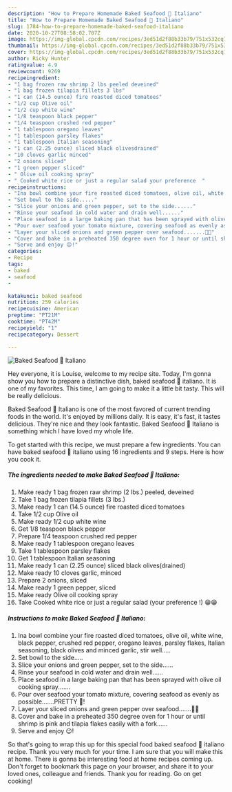 ```yaml
---
description: "How to Prepare Homemade Baked Seafood 🍤 Italiano"
title: "How to Prepare Homemade Baked Seafood 🍤 Italiano"
slug: 1784-how-to-prepare-homemade-baked-seafood-italiano
date: 2020-10-27T08:58:02.707Z
image: https://img-global.cpcdn.com/recipes/3ed51d2f88b33b79/751x532cq70/baked-seafood-🍤-italiano-recipe-main-photo.jpg
thumbnail: https://img-global.cpcdn.com/recipes/3ed51d2f88b33b79/751x532cq70/baked-seafood-🍤-italiano-recipe-main-photo.jpg
cover: https://img-global.cpcdn.com/recipes/3ed51d2f88b33b79/751x532cq70/baked-seafood-🍤-italiano-recipe-main-photo.jpg
author: Ricky Hunter
ratingvalue: 4.9
reviewcount: 9269
recipeingredient:
- "1 bag frozen raw shrimp 2 lbs peeled deveined"
- "1 bag frozen tilapia fillets 3 lbs"
- "1 can (14.5 ounce) fire roasted diced tomatoes"
- "1/2 cup Olive oil"
- "1/2 cup white wine"
- "1/8 teaspoon black pepper"
- "1/4 teaspoon crushed red pepper"
- "1 tablespoon oregano leaves"
- "1 tablespoon parsley flakes"
- "1 tablespoon Italian seasoning"
- "1 can (2.25 ounce) sliced black olivesdrained"
- "10 cloves garlic minced"
- "2 onions sliced"
- "1 green pepper sliced"
- " Olive oil cooking spray"
- " Cooked white rice or just a regular salad your preference  "
recipeinstructions:
- "Ina bowl combine your fire roasted diced tomatoes, olive oil, white wine, black pepper, crushed red pepper, oregano leaves, parsley flakes, Italian seasoning, black olives and minced garlic, stir well....."
- "Set bowl to the side....."
- "Slice your onions and green pepper, set to the side......"
- "Rinse your seafood in cold water and drain well......"
- "Place seafood in a large baking pan that has been sprayed with olive oil cooking spray......."
- "Pour over seafood your tomato mixture, covering seafood as evenly as possible.......PRETTY 🤩!"
- "Layer your sliced onions and green pepper over seafood.......🤩🤩"
- "Cover and bake in a preheated 350 degree oven for 1 hour or until shrimp is pink and tilapia flakes easily with a fork......"
- "Serve and enjoy 😉!"
categories:
- Recipe
tags:
- baked
- seafood
- 

katakunci: baked seafood  
nutrition: 259 calories
recipecuisine: American
preptime: "PT21M"
cooktime: "PT42M"
recipeyield: "1"
recipecategory: Dessert

---
```



![Baked Seafood 🍤 Italiano](https://img-global.cpcdn.com/recipes/3ed51d2f88b33b79/751x532cq70/baked-seafood-🍤-italiano-recipe-main-photo.jpg)

Hey everyone, it is Louise, welcome to my recipe site. Today, I'm gonna show you how to prepare a distinctive dish, baked seafood 🍤 italiano. It is one of my favorites. This time, I am going to make it a little bit tasty. This will be really delicious.



Baked Seafood 🍤 Italiano is one of the most favored of current trending foods in the world. It's enjoyed by millions daily. It is easy, it's fast, it tastes delicious. They're nice and they look fantastic. Baked Seafood 🍤 Italiano is something which I have loved my whole life.


To get started with this recipe, we must prepare a few ingredients. You can have baked seafood 🍤 italiano using 16 ingredients and 9 steps. Here is how you cook it.

<!--inarticleads1-->

##### The ingredients needed to make Baked Seafood 🍤 Italiano:

1. Make ready 1 bag frozen raw shrimp (2 lbs.) peeled, deveined
1. Take 1 bag frozen tilapia fillets (3 lbs.)
1. Make ready 1 can (14.5 ounce) fire roasted diced tomatoes
1. Take 1/2 cup Olive oil
1. Make ready 1/2 cup white wine
1. Get 1/8 teaspoon black pepper
1. Prepare 1/4 teaspoon crushed red pepper
1. Make ready 1 tablespoon oregano leaves
1. Take 1 tablespoon parsley flakes
1. Get 1 tablespoon Italian seasoning
1. Make ready 1 can (2.25 ounce) sliced black olives(drained)
1. Make ready 10 cloves garlic, minced
1. Prepare 2 onions, sliced
1. Make ready 1 green pepper, sliced
1. Make ready  Olive oil cooking spray
1. Take  Cooked white rice or just a regular salad (your preference !) 😁😁




<!--inarticleads2-->

##### Instructions to make Baked Seafood 🍤 Italiano:

1. Ina bowl combine your fire roasted diced tomatoes, olive oil, white wine, black pepper, crushed red pepper, oregano leaves, parsley flakes, Italian seasoning, black olives and minced garlic, stir well.....
1. Set bowl to the side.....
1. Slice your onions and green pepper, set to the side......
1. Rinse your seafood in cold water and drain well......
1. Place seafood in a large baking pan that has been sprayed with olive oil cooking spray.......
1. Pour over seafood your tomato mixture, covering seafood as evenly as possible.......PRETTY 🤩!
1. Layer your sliced onions and green pepper over seafood.......🤩🤩
1. Cover and bake in a preheated 350 degree oven for 1 hour or until shrimp is pink and tilapia flakes easily with a fork......
1. Serve and enjoy 😉!




So that's going to wrap this up for this special food baked seafood 🍤 italiano recipe. Thank you very much for your time. I am sure that you will make this at home. There is gonna be interesting food at home recipes coming up. Don't forget to bookmark this page on your browser, and share it to your loved ones, colleague and friends. Thank you for reading. Go on get cooking!
